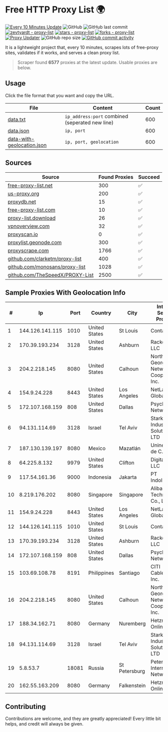 
# Free HTTP Proxy List 🌍

[![Every 10 Minutes Update](https://github.com/mertguvencli/http-proxy-list/actions/workflows/main.yml/badge.svg?branch=main)](https://github.com/mertguvencli/http-proxy-list/actions/workflows/main.yml)
![GitHub](https://img.shields.io/github/license/mertguvencli/http-proxy-list)
![GitHub last commit](https://img.shields.io/github/last-commit/mertguvencli/http-proxy-list)
[![zevtyardt - proxy-list](https://img.shields.io/static/v1?label=zevtyardt&message=proxy-list&color=blue&logo=github)](https://github.com/zevtyardt/proxy-list "Go to GitHub repo")
[![stars - proxy-list](https://img.shields.io/github/stars/zevtyardt/proxy-list?style=social)](https://github.com/zevtyardt/proxy-list)
[![forks - proxy-list](https://img.shields.io/github/forks/zevtyardt/proxy-list?style=social)](https://github.com/zevtyardt/proxy-list)
[![Proxy Updater](https://github.com/zevtyardt/proxy-list/workflows/Proxy%20Updater/badge.svg)](https://github.com/zevtyardt/proxy-list/actions?query=workflow:"Proxy+Updater")
![GitHub repo size](https://img.shields.io/github/repo-size/zevtyardt/proxy-list)
[![GitHub commit activity](https://img.shields.io/github/commit-activity/m/zevtyardt/proxy-list?logo=commits)](https://github.com/zevtyardt/proxy-list/commits/main)

It is a lightweight project that, every 10 minutes, scrapes lots of free-proxy sites, validates if it works, and serves a clean proxy list.

> Scraper found **6577** proxies at the latest update. Usable proxies are below.

## Usage

Click the file format that you want and copy the URL.

|File|Content|Count|
|----|-------|-----|
|[data.txt](https://raw.githubusercontent.com/mertguvencli/http-proxy-list/main/proxy-list/data.txt)|`ip_address:port` combined (seperated new line)|600|
|[data.json](https://raw.githubusercontent.com/mertguvencli/http-proxy-list/main/proxy-list/data.json)|`ip, port`|600|
|[data-with-geolocation.json](https://raw.githubusercontent.com/mertguvencli/http-proxy-list/main/proxy-list/data-with-geolocation.json)|`ip, port, geolocation`|600|

## Sources

|Source|Found Proxies|Succeed|
|------|-------------|-------|
|[free-proxy-list.net](https://free-proxy-list.net)|300|✅|
|[us-proxy.org](https://www.us-proxy.org)|200|✅|
|[proxydb.net](http://proxydb.net)|15|✅|
|[free-proxy-list.com](https://free-proxy-list.com/?page=&port=&type%5B%5D=http&type%5B%5D=https&up_time=0&search=Search)|10|✅|
|[proxy-list.download](https://www.proxy-list.download/HTTP)|26|✅|
|[vpnoverview.com](https://vpnoverview.com/privacy/anonymous-browsing/free-proxy-servers)|32|✅|
|[proxyscan.io](https://www.proxyscan.io)|0|✅|
|[proxylist.geonode.com](https://proxylist.geonode.com/api/proxy-list?limit=300&page=1&sort_by=lastChecked&sort_type=desc&protocols=http,https)|300|✅|
|[proxyscrape.com](https://api.proxyscrape.com/v2/?request=displayproxies&protocol=http&timeout=10000&country=all&ssl=all&anonymity=all)|1766|✅|
|[github.com/clarketm/proxy-list](https://raw.githubusercontent.com/clarketm/proxy-list/master/proxy-list-raw.txt)|400|✅|
|[github.com/monosans/proxy-list](https://raw.githubusercontent.com/monosans/proxy-list/main/proxies/http.txt)|1028|✅|
|[github.com/TheSpeedX/PROXY-List](https://raw.githubusercontent.com/TheSpeedX/PROXY-List/master/http.txt)|2500|✅|


## Sample Proxies With Geolocation Info

|#|Ip|Port|Country|City|Internet Service Provider|
|-|--|----|-------|----|-------------------------|
|1|144.126.141.115|1010|United States|St Louis|Contabo Inc.|
|2|170.39.193.234|3128|United States|Ashburn|Rackdog, LLC|
|3|204.2.218.145|8080|United States|Calhoun|North Georgia Network Cooperative, Inc.|
|4|154.9.24.228|8443|United States|Los Angeles|NetLab Global|
|5|172.107.168.159|808|United States|Dallas|Psychz Networks|
|6|94.131.114.69|3128|Israel|Tel Aviv|Stark Industries Solutions LTD|
|7|187.130.139.197|8080|Mexico|Mazatlán|Uninet S.A. de C.V.|
|8|64.225.8.132|9979|United States|Clifton|DigitalOcean, LLC|
|9|117.54.161.36|9000|Indonesia|Jakarta|PT IndoInternet|
|10|8.219.176.202|8080|Singapore|Singapore|Alibaba (US) Technology Co., Ltd.|
|11|154.9.24.228|8443|United States|Los Angeles|NetLab Global|
|12|144.126.141.115|1010|United States|St Louis|Contabo Inc.|
|13|170.39.193.234|3128|United States|Ashburn|Rackdog, LLC|
|14|172.107.168.159|808|United States|Dallas|Psychz Networks|
|15|103.69.108.78|8191|Philippines|Santiago|CITI Cableworld Inc.|
|16|204.2.218.145|8080|United States|Calhoun|North Georgia Network Cooperative, Inc.|
|17|188.34.162.71|8080|Germany|Nuremberg|Hetzner Online GmbH|
|18|94.131.114.69|3128|Israel|Tel Aviv|Stark Industries Solutions LTD|
|19|5.8.53.7|18081|Russia|St Petersburg|Petersburg Internet Network ltd|
|20|162.55.163.209|8080|Germany|Falkenstein|Hetzner Online GmbH|



## Contributing

Contributions are welcome, and they are greatly appreciated! Every
little bit helps, and credit will always be given.

